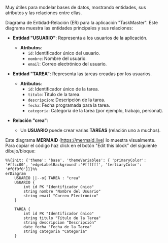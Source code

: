 Muy útiles para modelar bases de datos, mostrando entidades, sus atributos y las relaciones entre ellas.

Diagrama de Entidad-Relación (ER) para la aplicación "TaskMaster". Este diagrama muestra las entidades principales y sus relaciones:

- **Entidad "USUARIO"**: Representa a los usuarios de la aplicación.    
    - **Atributos**:
        - `id`: Identificador único del usuario.
        - `nombre`: Nombre del usuario.
        - `email`: Correo electrónico del usuario.
        
- **Entidad "TAREA"**: Representa las tareas creadas por los usuarios.    
    - **Atributos**:
        - `id`: Identificador único de la tarea.
        - `titulo`: Título de la tarea.
        - `descripcion`: Descripción de la tarea.
        - `fecha`: Fecha programada para la tarea.
        - `categoria`: Categoría de la tarea (por ejemplo, trabajo, personal).

- **Relación "crea"**:
    - Un **USUARIO** puede crear varias **TAREAS** (relación uno a muchos).

Este diagrama **MERMAID** (https://mermaid.live) lo muestra visualmente. Para copiar el código haz click en el botón "Edit this block" del siguiente dibujo/bloque:

```mermaid
%%{init: {'theme': 'base', 'themeVariables': { 'primaryColor': '#ffcc00', 'edgeLabelBackground':'#ffffff', 'tertiaryColor': '#f0f0f0'}}}%%
erDiagram
    USUARIO ||--o{ TAREA : "crea"
    USUARIO {
        int id PK "Identificador único"
        string nombre "Nombre del Usuario"
        string email "Correo Electrónico"
    }

    TAREA {
        int id PK "Identificador único"
        string titulo "Título de la Tarea"
        string descripcion "Descripción"
        date fecha "Fecha de la Tarea"
        string categoria "Categoría"
    }

```


